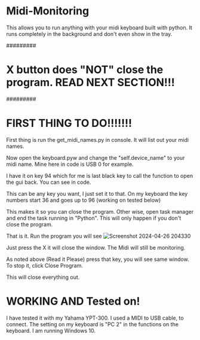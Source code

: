 # Midi-Monitoring
This allows you to run anything with your midi keyboard built with python. It runs completely in the background and don't even show in the tray.

#########
# X button does "NOT" close the program. READ NEXT SECTION!!!
#########
# FIRST THING TO DO!!!!!!!
First thing is run the get_midi_names.py in console. It will list out your midi names.

Now open the keyboard.pyw and change the "self.device_name" to your midi name. Mine here in code is USB 0 for example.

I have it on key 94 which for me is last black key to call the function to open the gui back. You can see in code.

This can be any key you want, I just set it to that. On my keyboard the key numbers start 36 and goes up to 96 (working on tested below)

This makes it so you can close the program. Other wise, open task manager and end the task running in "Python". This will only happen if you don't close the program.

That is it. Run the program you will see
![Screenshot 2024-04-26 204330](https://github.com/AlabamaHit/Midi-Monitoring/assets/79298983/f35a3138-3a83-45a7-9541-2ef2114f1921)

Just press the X it will close the window. The Midi will still be monitoring.

As noted above (Read it Please) press that key, you will see same window. To stop it, click Close Program.

This will close everything out.

# WORKING AND Tested on!

I have tested it with my Yahama YPT-300. I used a MIDI to USB cable, to connect. The setting on my keyboard is "PC 2" in the functions on the keyboard. I am running Windows 10.
